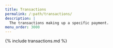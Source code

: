 ```yaml
---
title: Transactions
permalink: /:path/transactions/
description: |
  The transactions making up a specific payment.
menu_order: 3000
---
```


{% include transactions.md %}
